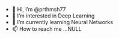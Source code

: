 - 👋 Hi, I’m @prthmsh77
- 👀 I’m interested in Deep Learning 
- 🌱 I’m currently learning Neural Networks
- 📫 How to reach me ...NULL

<!---
prthmsh77/prthmsh77 is a ✨ special ✨ repository because its `README.md` (this file) appears on your GitHub profile.
You can click the Preview link to take a look at your changes.
--->
